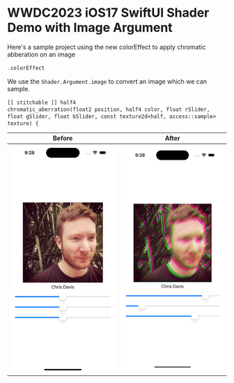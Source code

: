 # WWDC2023 iOS17 SwiftUI Shader Demo with Image Argument

Here's a sample project using the new colorEffect to apply chromatic abberation
on an image

```swift
.colorEffect
```

We use the `Shader.Argument.image` to convert an image which we can sample.

```metal
[[ stitchable ]] half4
chromatic_aberration(float2 position, half4 color, float rSlider, float gSlider, float bSlider, const texture2d<half, access::sample> texture) {
```

| Before | After |
|--------|-------|
| ![Before](Images/before.png) | ![After](Images/after.png)